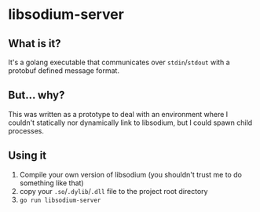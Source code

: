 # libsodium-server

## What is it?

It's a golang executable that communicates over `stdin`/`stdout` with a protobuf defined message
format.

## But... why?

This was written as a prototype to deal with an environment where I couldn't statically nor dynamically link to
libsodium, but I could spawn child processes.

## Using it

1. Compile your own version of libsodium (you shouldn't trust me to do something like that)
1. copy your `.so`/`.dylib`/`.dll` file to the project root directory
1. `go run libsodium-server`